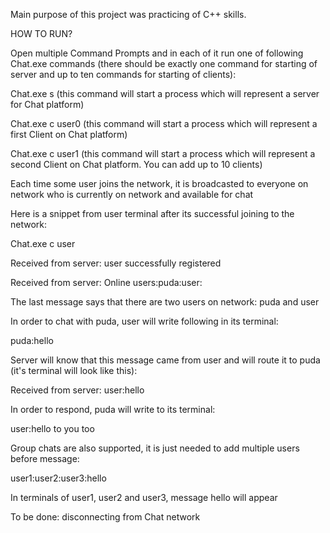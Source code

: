 Main purpose of this project was practicing of C++ skills.

HOW TO RUN?

Open multiple Command Prompts and in each of it run one of following Chat.exe commands (there should be exactly one command for starting of server and up to ten commands for starting of clients):

Chat.exe s
(this command will start a process which will represent a server for Chat platform)

Chat.exe c user0
(this command will start a process which will represent a first Client on Chat platform)

Chat.exe c user1
(this command will start a process which will represent a second Client on Chat platform. You can add up to 10 clients)

Each time some user joins the network, it is broadcasted to everyone on network who is currently on network and available for chat

Here is a snippet from user terminal after its successful joining to the network:

Chat.exe c user

Received from server: user successfully registered

Received from server: Online users:puda:user:

The last message says that there are two users on network: puda and user

In order to chat with puda, user will write following in its terminal:

puda:hello

Server will know that this message came from user and will route it to puda (it's terminal will look like this):

Received from server: user:hello

In order to respond, puda will write to its terminal:

user:hello to you too

Group chats are also supported, it is just needed to add multiple users before message:

user1:user2:user3:hello 

In terminals of user1, user2 and user3, message hello will appear

To be done:
disconnecting from Chat network